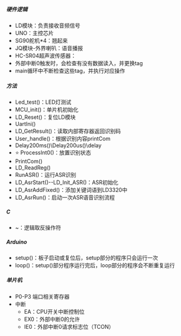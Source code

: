 ##### 硬件逻辑

- LD模块：负责接收音频信号
- UNO：主控芯片
- SG90舵机*4：翘起来
- JQ模块-外界喇叭：语音播报
- HC-SR04超声波传感器：
- 外部中断0触发时，会检查有没有数据读入，并更换tag
- main循环中不断检查这些tag，并执行对应操作



##### 方法

- Led_test()：LED灯测试
- MCU_init()：单片机初始化
- LD_Reset()：复位LD模块
- UartIni()
- LD_GetResult()：读取内部寄存器返回识别码
- User_handle()：根据识别内容printCom
- Delay200ms()\Delay200us()\delay
- :star: ProcessInt0()：放置识别状态
- PrintCom()
- LD_ReadReg()
- RunASR()：运行ASR识别
- LD_AsrStart()--LD_Init_ASR()：ASR初始化
- LD_AsrAddFixed()：添加关键词语到LD3320中
- LD_AsrRun()：启动一次ASR语音识别流程



##### C

- ~：逻辑取反操作符



##### Arduino

- setup()：板子启动或复位后，setup部分的程序只会运行一次
- loop()：setup()部分程序运行完后，loop部分的程序会不断重复运行



##### 单片机

- P0-P3 端口相关寄存器
- 中断
  - EA：CPU开关中断控制位
  - EX0：外部中断0的允许
  - IE0：外部中断0请求标志位（TCON）

